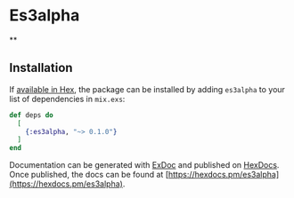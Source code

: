 # Es3alpha

**

## Installation

If [available in Hex](https://hex.pm/docs/publish), the package can be installed
by adding `es3alpha` to your list of dependencies in `mix.exs`:

```elixir
def deps do
  [
    {:es3alpha, "~> 0.1.0"}
  ]
end
```

Documentation can be generated with [ExDoc](https://github.com/elixir-lang/ex_doc)
and published on [HexDocs](https://hexdocs.pm). Once published, the docs can
be found at [https://hexdocs.pm/es3alpha](https://hexdocs.pm/es3alpha).
